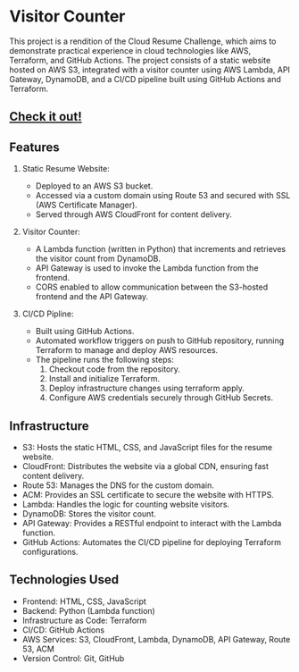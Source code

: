 # Visitor Counter

This project is a rendition of the Cloud Resume Challenge, which aims to demonstrate practical experience in cloud technologies like AWS, Terraform, and GitHub Actions. The project consists of a static website hosted on AWS S3, integrated with a visitor counter using AWS Lambda, API Gateway, DynamoDB, and a CI/CD pipeline built using GitHub Actions and Terraform.

## [Check it out!](https://danielher.com)

## Features

1. Static Resume Website:

   - Deployed to an AWS S3 bucket.
   - Accessed via a custom domain using Route 53 and secured with SSL (AWS Certificate Manager).
   - Served through AWS CloudFront for content delivery.

2. Visitor Counter:

   - A Lambda function (written in Python) that increments and retrieves the visitor count from DynamoDB.
   - API Gateway is used to invoke the Lambda function from the frontend.
   - CORS enabled to allow communication between the S3-hosted frontend and the API Gateway.

3. CI/CD Pipline:
   - Built using GitHub Actions.
   - Automated workflow triggers on push to GitHub repository, running Terraform to manage and deploy AWS resources.
   - The pipeline runs the following steps:
     1. Checkout code from the repository.
     2. Install and initialize Terraform.
     3. Deploy infrastructure changes using terraform apply.
     4. Configure AWS credentials securely through GitHub Secrets.

## Infrastructure

- S3: Hosts the static HTML, CSS, and JavaScript files for the resume website.
- CloudFront: Distributes the website via a global CDN, ensuring fast content delivery.
- Route 53: Manages the DNS for the custom domain.
- ACM: Provides an SSL certificate to secure the website with HTTPS.
- Lambda: Handles the logic for counting website visitors.
- DynamoDB: Stores the visitor count.
- API Gateway: Provides a RESTful endpoint to interact with the Lambda function.
- GitHub Actions: Automates the CI/CD pipeline for deploying Terraform configurations.

## Technologies Used

- Frontend: HTML, CSS, JavaScript
- Backend: Python (Lambda function)
- Infrastructure as Code: Terraform
- CI/CD: GitHub Actions
- AWS Services: S3, CloudFront, Lambda, DynamoDB, API Gateway, Route 53, ACM
- Version Control: Git, GitHub
